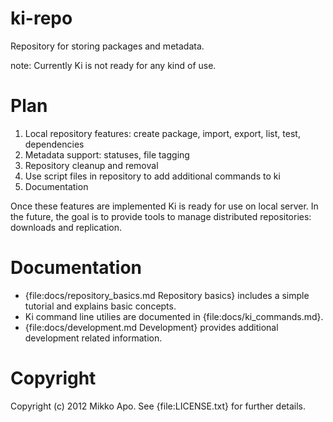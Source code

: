# ki-repo

Repository for storing packages and metadata.

note: Currently Ki is not ready for any kind of use.

# Plan

1. Local repository features: create package, import, export, list, test, dependencies
2. Metadata support: statuses, file tagging
3. Repository cleanup and removal
4. Use script files in repository to add additional commands to ki
5. Documentation

Once these features are implemented Ki is ready for use on local server. In the future, the goal is to provide tools
to manage distributed repositories: downloads and replication.

# Documentation

* {file:docs/repository_basics.md Repository basics} includes a simple tutorial and explains basic concepts.
* Ki command line utilies are documented in {file:docs/ki_commands.md}.
* {file:docs/development.md Development} provides additional development related information.

# Copyright

Copyright (c) 2012 Mikko Apo. See {file:LICENSE.txt} for further details.

